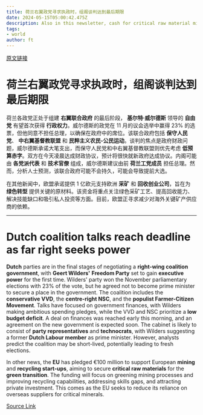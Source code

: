 ```yaml
---
title: 荷兰右翼政党寻求执政时，组阁谈判达到最后期限
date: 2024-05-15T05:00:42.475Z
description: Also in this newsletter, cash for critical raw material mining start-ups
tags: 
- world
author: ft
---
```


[原文链接](https://ft.com/content/3da0f3ac-6f46-46c2-923f-f503c1ee0154)

# 荷兰右翼政党寻求执政时，组阁谈判达到最后期限

荷兰各政党正处于组建 **右翼联合政府** 的最后阶段， **基尔特·威尔德斯** 领导的 **自由党** 有望首次获得 **行政权力**。威尔德斯的政党在 11 月的议会选举中赢得 23% 的选票，但他同意不担任总理，以确保在政府中的席位。该联合政府包括 **保守人民党**、 **中右翼基督教联盟** 和 **民粹主义农民-公民运动**。谈判的焦点是政府财政问题，威尔德斯承诺大笔支出，而保守人民党和中右翼基督教联盟则优先考虑 **低预算赤字**。双方在今天凌晨达成财政协议，预计将很快就新政府达成协议。内阁可能由 **各党派代表** 和 **技术官僚** 组成，威尔德斯建议由前 **荷兰工党成员** 担任总理。然而，分析人士预测，该联合政府可能不会持久，可能会导致提前大选。

在其他新闻中，欧盟承诺提供 1 亿欧元支持欧洲 **采矿** 和 **回收创业公司**，旨在为 **绿色转型** 提供关键的原材料。该资金将重点关注绿色采矿工艺、提高回收能力、解决技能缺口和吸引私人投资等方面。目前，欧盟正寻求减少对海外关键矿产供应商的依赖。

---

# Dutch coalition talks reach deadline as far right seeks power

**Dutch** parties are in the final stages of negotiating a **right-wing coalition government**, with **Geert Wilders'** **Freedom Party** set to gain **executive power** for the first time. Wilders' party won the November parliamentary elections with 23% of the vote, but he agreed not to become prime minister to secure a place in the government. The coalition includes the **conservative VVD**, the **centre-right NSC**, and the **populist Farmer-Citizen Movement**. Talks have focused on government finances, with Wilders making ambitious spending pledges, while the VVD and NSC prioritize a **low budget deficit**. A deal on finances was reached early this morning, and an agreement on the new government is expected soon. The cabinet is likely to consist of **party representatives** and **technocrats**, with Wilders suggesting a former **Dutch Labour member** as prime minister. However, analysts predict the coalition may be short-lived, potentially leading to fresh elections. 

In other news, the **EU** has pledged €100 million to support European **mining** and **recycling start-ups**, aiming to secure **critical raw materials** for the **green transition**. The funding will focus on greening mining processes and improving recycling capabilities, addressing skills gaps, and attracting private investment. This comes as the EU seeks to reduce its reliance on overseas suppliers for critical minerals.

[Source Link](https://ft.com/content/3da0f3ac-6f46-46c2-923f-f503c1ee0154)

